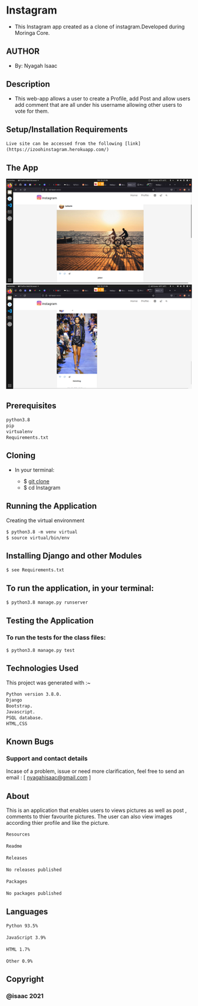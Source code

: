 # Instagram

* This Instagram app  created as a clone of instagram.Developed during Moringa Core. 

## AUTHOR
* By: Nyagah Isaac 


## Description

* This web-app allows a user to create a Profile, add Post and allow users add comment that are all under his username allowing other users to vote for them.
## Setup/Installation Requirements

    Live site can be accessed from the following [link](https://izoohinstagram.herokuapp.com/)
   
## The App
 <img src="img/Screenshot.png" alt="">
 <img src="img/Screenshot 2.png" alt="">




## Prerequisites

    python3.8
    pip
    virtualenv
    Requirements.txt

## Cloning
* In your terminal:

  * $ [git clone](https://github.com/Nyagahisaac/instagram.git.)
  * $ cd Instagram

## Running the Application
Creating the virtual environment

    $ python3.8 -m venv virtual
    $ source virtual/bin/env

## Installing Django and other Modules

    $ see Requirements.txt

## To run the application, in your terminal:

    $ python3.8 manage.py runserver

## Testing the Application
### To run the tests for the class files:

    $ python3.8 manage.py test

## Technologies Used
This project was generated with :~

    Python version 3.8.0.
    Django
    Bootstrap.
    Javascript.
    PSQL database.
    HTML,CSS

## Known Bugs
### Support and contact details

 Incase of a problem, issue or need more clarification, feel free to send an email : [ nyagahisaac@gmail.com ]
## About

 This is an application that enables users to views pictures as well as post , comments to thier favourite pictures. The user can also view images according thier profile and like the picture.

   

    Resources

    Readme

    Releases

    No releases published

    Packages

    No packages published

   ## Languages

    Python 93.5%

    JavaScript 3.9%

    HTML 1.7%

    Other 0.9%


## Copyright
 ### @isaac 2021
